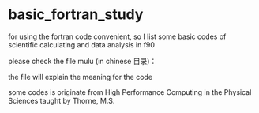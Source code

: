 # basic_fortran_study


for using the fortran code convenient, 
so I list some basic codes of scientific calculating and data analysis in f90

please check the file mulu (in chinese 目录)：

the file will explain the meaning for the code
   
some codes is originate from High Performance Computing in the Physical Sciences taught by Thorne, M.S. 
